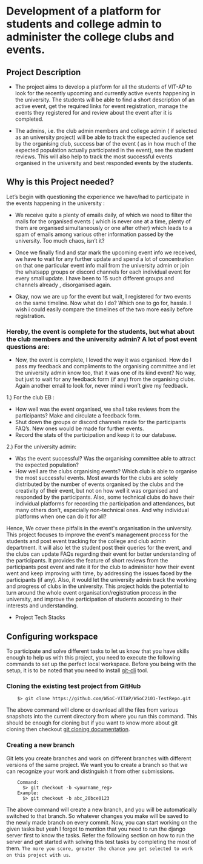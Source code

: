 # Development of a platform for students and college admin to administer the college clubs and events.

## Project Description

- The project aims to develop a platform for all the students of VIT-AP to look for the recently upcoming and currently
  active events happening in the university. The students will be able to find a short description of an active event,
  get the required links for event registration, manage the events they registered for and review about the event after
  it is completed.

- The admins, i.e. the club admin members and college admin ( if selected as an university project) will be able to
  track the expected audience set by the organising club, success bar of the event ( as in how much of the expected
  population actually participated in the event), see the student reviews. This will also help to track the most
  successful events organised in the university and best responded events by the students.

## Why is this Project needed?

Let’s begin with questioning the experience we have/had to participate in the events happening in the university :

- We receive quite a plenty of emails daily, of which we need to filter the mails for the organised events ( which is
  never one at a time, plenty of them are organised simultaneously or one after other) which leads to a spam of emails
  among various other information passed by the university. Too much chaos, isn’t it?

- Once we finally find and star mark the upcoming event info we received, we have to wait for any further update and
  spend a lot of concentration on that one particular event info mail from the university admin or join the whatsapp
  groups or discord channels for each individual event for every small update. I have been to 15 such different groups
  and channels already , disorganised again.
  
- Okay, now we are up for the event but wait, I registered for two events on the same timeline. Now what do I do? Which
  one to go for, hassle. I wish i could easily compare the timelines of the two more easily before registration.

### Hereby, the event is complete for the students, but what about the club members and the university admin? A lot of post event questions are:

- Now, the event is complete, I loved the way it was organised. How do I pass my feedback and compliments to the
  organising committee and let the university admin know too, that it was one of its kind event? No way, but just to
  wait for any feedback form (if any) from the organising clubs. Again another email to look for, never mind i won’t
  give my feedback.

1.)    For the club EB :

- How well was the event organised, we shall take reviews from the participants? Make and circulate a feedback form.
- Shut down the groups or discord channels made for the participants FAQ’s. New ones would be made for further events.
- Record the stats of the participation and keep it to our database.

2.)    For the university admin:

- Was the event successful? Was the organising committee able to attract the expected population?
- How well are the clubs organising events? Which club is able to organise the most successful events. Most awards for
  the clubs are solely distributed by the number of events organised by the clubs and the creativity of their event, but
  not on how well it was organised and responded by the participants. Also, some technical clubs do have their
  individual platforms for recording the participation and attendances, but many others don’t, especially non-technical
  ones. And why individual platforms when one can do it for all?

Hence, We cover these pitfalls in the event's organisation in the university. This project focuses to improve the
event's management process for the students and post event tracking for the college and club admin department. It will
also let the student post their queries for the event, and the clubs can update FAQs regarding their event for better
understanding of the participants. It provides the feature of short reviews from the participants post event and rate it
for the club to administer how their event went and keep improving with time, by addressing the issues faced by the
participants (if any). Also, it would let the university admin track the working and progress of clubs in the
university. This project holds the potential to turn around the whole event organisation/registration process in the
university, and improve the participation of students according to their interests and understanding.

- Project Tech Stacks

## Configuring workspace

To participate and solve different tasks to let us know that you have skills enough to help us with this project, you
need to execute the following commands to set up the perfect local workspace. Before you being with the setup, it is to
be noted that you need to install [git-cli](https://git-scm.com/downloads) tool.

### Cloning the existing test project from GitHub

```shell
    $> git clone https://github.com/WSoC-VITAP/WSoC2101-TestRepo.git
```

The above command will clone or download all the files from various snapshots into the current directory from where you
run this command. This should be enough for cloning but if you want to know more about git cloning then
checkout [git cloning documentation](https://github.com/git-guides/git-clone).

### Creating a new branch

Git lets you create branches and work on different branches with different versions of the same project. We want you to
create a branch so that we can recognize your work and distinguish it from other submissions.

```shell
    Command:
      $> git checkout -b <yourname_reg>
    Example:
      $> git checkout -b abc_20bce0123
```

The above command will create a new branch, and you will be automatically switched to that branch. So whatever changes
you make will be saved to the newly made branch on every commit. Now, you can start working on the given tasks but yeah
I forgot to mention that you need to run the django server first to know the tasks. Refer the following section on how
to run the server and get started with solving this test tasks by completing the most of
them. `The more you score, greater the chance you get selected to work on this project with us`.

